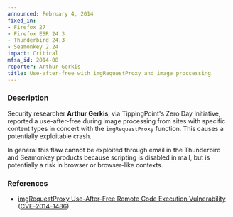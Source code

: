 ```yaml
---
announced: February 4, 2014
fixed_in:
- Firefox 27
- Firefox ESR 24.3
- Thunderbird 24.3
- Seamonkey 2.24
impact: Critical
mfsa_id: 2014-08
reporter: Arthur Gerkis
title: Use-after-free with imgRequestProxy and image proccessing
---
```


<h3>Description</h3>

<p>Security researcher <strong>Arthur Gerkis</strong>, via TippingPoint's Zero
Day Initiative, reported a use-after-free during image processing from sites
with specific content types in concert with the <code>imgRequestProxy</code>
function. This causes a potentially exploitable crash. 
</p>

<p class="note">In general this flaw cannot be exploited through email in the
Thunderbird and Seamonkey products because scripting is disabled in mail, but is
potentially a risk in browser or browser-like contexts.</p>

<h3>References</h3>

<ul>
  <li><a href="https://bugzilla.mozilla.org/show_bug.cgi?id=942164">
       imgRequestProxy Use-After-Free Remote Code Execution Vulnerability </a>
(<a href="http://cve.mitre.org/cgi-bin/cvename.cgi?name=CVE-2014-1486" class="ex-ref">CVE-2014-1486</a>)</li>
</ul>



